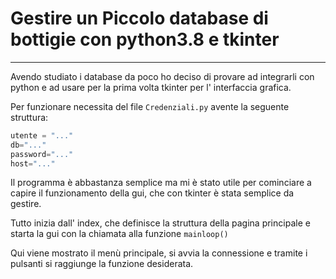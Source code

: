 ##### 

# Gestire un Piccolo database di bottigie con python3.8 e tkinter

---

Avendo studiato i database da poco ho deciso di provare ad integrarli con python e ad usare per la prima volta tkinter per l' interfaccia grafica.

Per funzionare necessita del file `Credenziali.py` avente la seguente struttura:

```python
utente = "..."
db="..."
password="..."
host="..."

```

Il programma è abbastanza semplice ma mi è stato utile per cominciare a capire il funzionamento della gui, che con tkinter è stata semplice da gestire.

Tutto inizia dall' index, che definisce la struttura della pagina principale e starta la gui con la chiamata alla funzione  `mainloop()`

Qui viene mostrato il menù principale, si avvia la connessione e tramite i pulsanti si raggiunge la funzione desiderata.
